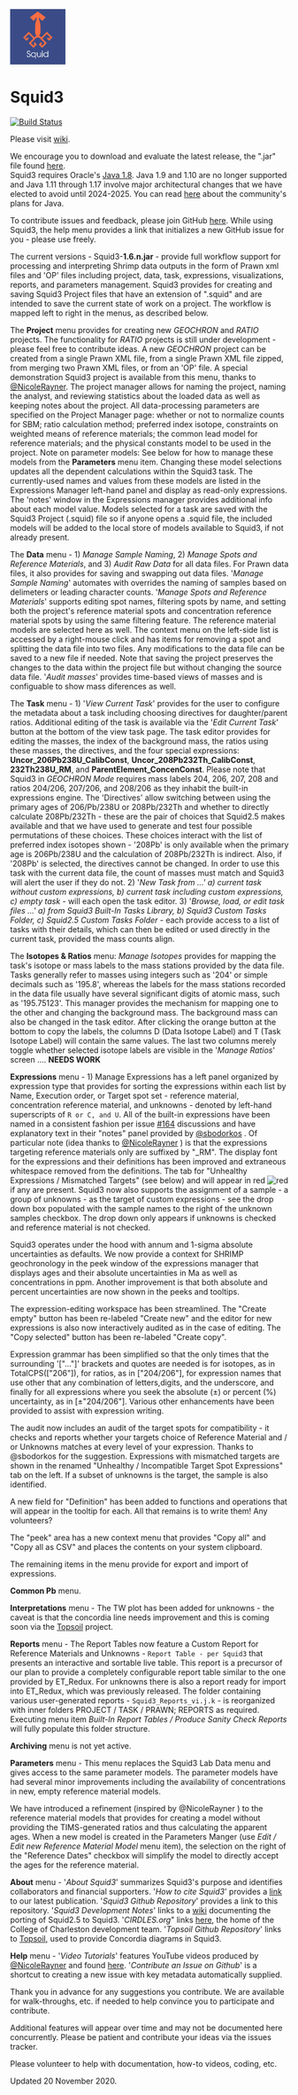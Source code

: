 <img src="https://github.com/CIRDLES/DRAKE/blob/master/logos/Squid/SquidLogo.png" width="100">

Squid3
=======

[![Build Status](https://travis-ci.org/CIRDLES/Squid.svg?branch=master)](https://travis-ci.org/CIRDLES/Squid)

Please visit [wiki](https://github.com/CIRDLES/Squid/wiki).

We encourage you to download
and evaluate the latest release, the ".jar" file found <a href="https://github.com/CIRDLES/Squid/releases" target="_blank">here</a>.  
Squid3 requires Oracle's <a href="http://www.oracle.com/technetwork/java/javase/downloads/jre8-downloads-2133155.html" target="_blank">Java 1.8</a>.  Java 1.9 and 1.10 are no longer supported and Java 1.11 through 1.17 involve major architectural changes that we have elected to avoid until 2024-2025.  You can read [here](https://en.wikipedia.org/wiki/Java_version_history) about the community's plans for Java.


To contribute issues and feedback, please join GitHub <a href="https://github.com/" target="_blank">here</a>. While using Squid3,
the help menu provides a link that
initializes a new GitHub issue for you - please use freely.

The current versions - Squid3-**1.6.n.jar** - provide full workflow
support for processing and interpreting Shrimp data outputs in the form of 
Prawn xml files and 'OP' files including project, data, task, expressions, visualizations, reports, and parameters management.  Squid3 provides for creating and saving Squid3 Project files that have an
extension of ".squid" and are intended to save the current state of work on a project.  The workflow is mapped left to right
in the menus, as described below.

The **Project** menu provides for creating new _GEOCHRON_ and _RATIO_ projects.  The functionality for _RATIO_ projects is still under development - please feel free to contribute ideas.  A new _GEOCHRON_ project can be created from a single Prawn XML file, from a single Prawn XML file zipped, from merging two Prawn XML files, or from an 'OP' file.  A special demonstration Squid3 project is available from this menu, thanks to [@NicoleRayner](https://github.com/NicoleRayner). The project manager allows for naming the project,
naming the analyst, and reviewing statistics about the loaded data as well as keeping notes about the project.  All data-processing parameters are specified on the Project Manager page: whether or not to normalize counts for SBM; ratio calculation method; preferred index isotope, constraints on weighted means of reference materials; the common lead model for reference materials; and the physical constants model to be used in the project.  Note on parameter models: See below for how to manage these models from the **Parameters** menu item. Changing these model selections updates all the dependent calculations within the Squid3 task.  The currently-used names and values from these models are listed in the Expressions Manager left-hand panel and display as read-only expressions.  The 'notes' window in the Expressions manager provides additional info about each model value.  Models selected for a task are saved with the Squid3 Project (.squid) file so if anyone opens a .squid file, the included models will be added to the local store of models available to Squid3, if not already present.  

The **Data** menu - 1) _Manage Sample Naming_, 
2) _Manage Spots and Reference Materials_, and 3) _Audit Raw Data_ for all data files.  For Prawn data files, it also provides for saving and swapping out data files.  '_Manage Sample Naming_' automates with overrides the naming of samples based on delimeters or leading character counts.  '_Manage Spots and Reference Materials_' supports editing spot names,
filtering spots by name, and setting both the project's reference material spots and 
concentration reference material spots by using the same
filtering feature.  The reference material models are selected here as well.
The context menu on the left-side list is accessed by a
right-mouse click and has items for removing a spot and
splitting the data file into two files.  Any modifications to the data file can be saved
to a new file if needed.  Note that saving the project preserves the changes to the
data within the project file but without changing the source data file.  '_Audit masses_' provides 
time-based views of masses and is configuable to show mass diferences as well.

The **Task** menu - 1) '_View Current Task_' provides for the user to configure the metadata about a task including choosing directives for daughter/parent ratios.  Additional editing of the task is available via the '_Edit Current Task_' button at the bottom of the view task page. The task editor provides for editing the masses, the index of the background mass, the ratios using these masses, the directives, and the four special expressions: **Uncor_206Pb238U_CalibConst**, **Uncor_208Pb232Th_CalibConst**, **232Th238U_RM**, and **ParentElement_ConcenConst**.  Please note that Squid3 in _GEOCHRON Mode_ requires mass labels 204, 206, 207, 208 and ratios 204/206, 207/206, and 208/206 as they inhabit the built-in expressions engine.
The 'Directives' allow switching between using the primary ages of 206/Pb/238U or 208Pb/232Th and whether to directly calculate 208Pb/232Th - these are the pair of choices that Squid2.5 makes available and that we have used to generate and test four possible permutations of these choices.  These choices interact with the list of preferred index isotopes shown - '208Pb' is only available when the primary age is 206Pb/238U and the calculation of 208Pb/232Th is indirect.  Also, if '208Pb' is selected, the directives cannot be changed. In order to use this task with the current data file, the count of masses must match and Squid3 will alert the user if they do not. 2) '_New Task from ...' a) current task without custom expressions, b) current task including custom expressions, c) empty task_ - will each open the task editor. 3) '_Browse, load, or edit task files ...' a) from Squid3 Built-In Tasks Library, b) Squid3 Custom Tasks Folder, c) Squid2.5 Custom Tasks Folder_ - each provide access to a list of tasks with their details, which can then be edited or used directly in the current task, provided the mass counts align.

The **Isotopes & Ratios** menu:  _Manage Isotopes_ provides for mapping the task's isotope or mass labels to the mass stations provided by
the data file.  Tasks generally refer to masses using integers such as '204' or simple decimals such as '195.8', whereas the labels for the mass
stations recorded in the data file usually have several significant digits of atomic mass, such as '195.75123'.  This manager provides the mechanism for mapping one to the other and changing the background mass.  The background mass can also be changed in the task editor.  After clicking the orange button at the bottom to copy the labels, the columns D (Data Isotope Label) and T (Task Isotope Label) will contain the same values.  The last two columns merely toggle whether selected isotope labels are visible in the '_Manage Ratios_' screen  .... **NEEDS WORK**

**Expressions** menu - 1) Manage Expressions has a left panel organized by expression type that provides for sorting the expressions within each list by Name, Execution order, or Target spot set - reference material, concentration reference material, and unknowns - denoted by left-hand superscripts of ```R or C, and U```.  All of the built-in expressions have been named in a consistent fashion per issue [#164](https://github.com/CIRDLES/Squid/issues/164) discussions and have explanatory text in their "notes" panel provided by [@sbodorkos](https://github.com/sbodorkos) .  Of particular note (idea thanks to [@NicoleRayner](https://github.com/NicoleRayner) ) is that the expressions targeting reference materials only are suffixed by "\_RM".  The display font for the expressions and their definitions has been improved and extraneous whitespace removed from the definitions.  The tab for "Unhealthy Expressions / Mismatched Targets" (see below) and will appear in red ![red](https://placehold.it/15/f03c15/000000?text=+) if any are present.  Squid3 now also supports the assignment of a sample - a group of unknowns - as the target of custom expressions - see the drop down box populated with the sample names to the right of the unknown samples checkbox.  The drop down only appears if unknowns is checked and reference material is not checked.

Squid3 operates under the hood with annum and 1-sigma absolute uncertainties as defaults.  We now provide a context for SHRIMP geochronology in the peek window of the expressions manager that displays ages and their absolute uncertainties in Ma as well as concentrations in ppm.  Another improvement is that both absolute and percent uncertainties are now shown in the peeks and tooltips.

The expression-editing workspace has been streamlined.  The "Create empty" button has been re-labeled "Create new" and the editor for new expressions is also now interactively audited as in the case of editing.  The "Copy selected" button has been re-labeled "Create copy".

Expression grammar has been simplified so that the only times that the surrounding '["..."]' brackets and quotes are needed is for isotopes, as in TotalCPS(["206"]), for ratios, as in ["204/206"], for expression names that use other that any combination of letters,digits, and the underscore, and finally for all expressions where you seek the absolute (±) or percent (%) uncertainty, as in [±"204/206"].  Various other enhancements have been provided to assist with expression writing.

The audit now includes an audit of the target spots for compatibility - it checks and reports whether your targets choice of Reference Material and / or Unknowns matches at every level of your expression.  Thanks to @sbodorkos for the suggestion.  Expressions with mismatched targets are shown in the renamed "Unhealthy / Incompatible Target Spot Expressions" tab on the left.  If a subset of unknowns is the target, the sample is also identified.

A new field for "Definition" has been added to functions and operations that will appear in the tooltip for each.  All that remains is to write them!  Any volunteers?

The "peek" area has a new context menu that provides "Copy all" and "Copy all as CSV" and places the contents on your system clipboard.
     
The remaining items in the menu provide for export and import of expressions.

**Common Pb** menu.

**Interpretations** menu - The TW plot has been added for unknowns - the caveat is that the concordia line needs improvement and this is coming soon via the [Topsoil](https://github.com/CIRDLES/Topsoil) project.

**Reports** menu -  The Report Tables now feature a Custom Report for Reference Materials and Unknowns - ``Report Table - per Squid3`` that presents an interactive and sortable live table.  This report is a precursor of our plan to provide a completely configurable report table  similar to the one provided by ET_Redux.  For unknowns there is also a report ready for import into ET_Redux, which was previously released.  The folder containing various user-generated reports - ```Squid3_Reports_vi.j.k``` - is reorganized with inner folders PROJECT / TASK / PRAWN; REPORTS as required.  Executing menu item *Built-In Report Tables / Produce Sanity Check Reports* will fully populate this folder structure.

**Archiving** menu is not yet active.  

**Parameters** menu - This menu replaces the Squid3 Lab Data menu and gives access to the same parameter models.  The parameter models have had several minor improvements including the availability of concentrations in new, empty reference material models.

We have introduced a refinement (inspired by @NicoleRayner ) to the reference material models that provides for creating a model without providing the TIMS-generated ratios and thus calculating the apparent ages.  When a new model is created in the Parameters Manger (use *Edit / Edit new Reference Material Model* menu item), the selection on the right of the "Reference Dates" checkbox will simplify the model to directly accept the ages for the reference material.

**About** menu - '_About Squid3_' summarizes Squid3's purpose and identifies collaborators and financial supporters.  '_How to cite Squid3_' provides a [link](https://ecat.ga.gov.au/geonetwork/srv/eng/catalog.search#/metadata/133870) to our latest publication. '_Squid3 Github Repository_' provides a link to this repository.  '_Squid3 Development Notes_' links to a [wiki](https://github.com/CIRDLES/ET_Redux/wiki/SHRIMP:-Intro) documenting the porting of Squid2.5 to Squid3.  '_CIRDLES.org_" links [here](https://cirdles.org/), the home of the College of Charleston development team.  '_Topsoil Github Repository_' links to [Topsoil](https://github.com/CIRDLES/Topsoil), used to provide Concordia diagrams in Squid3.

**Help** menu - '_Video Tutorials_' features YouTube videos produced by [@NicoleRayner](https://github.com/NicoleRayner) and found [here](https://www.youtube.com/channel/UCC6iRpem2LkdozahaIphXTg/playlists).  '_Contribute an Issue on Github_' is a shortcut to creating a new issue with key metadata automatically supplied.

Thank you in advance for any suggestions you contribute.  We are available for walk-throughs, etc.
if needed to help convince you to participate and contribute.

Additional features will appear over time and may not be documented here concurrently.
Please be patient and contribute your ideas via the issues tracker.

Please volunteer to help with documentation, how-to videos, coding, etc.

Updated 20 November 2020.
